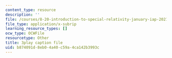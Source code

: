 ```yaml
---
content_type: resource
description: ''
file: /courses/8-20-introduction-to-special-relativity-january-iap-2021/b874091d8eb04a40c59a4ca142b3993c_5QUe51d_22w.srt
file_type: application/x-subrip
learning_resource_types: []
ocw_type: OCWFile
resourcetype: Other
title: 3play caption file
uid: b874091d-8eb0-4a40-c59a-4ca142b3993c
---
```


